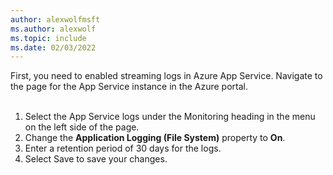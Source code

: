```yaml
---
author: alexwolfmsft
ms.author: alexwolf
ms.topic: include
ms.date: 02/03/2022
---
```


First, you need to enabled streaming logs in Azure App Service. Navigate to the page for the App Service instance in the Azure portal.
<br>
<br>
1) Select the App Service logs under the Monitoring heading in the menu on the left side of the page.
2) Change the **Application Logging (File System)** property to **On**.
3) Enter a retention period of 30 days for the logs.
4) Select Save to save your changes.